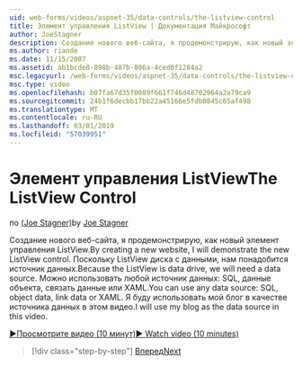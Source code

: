 ```yaml
---
uid: web-forms/videos/aspnet-35/data-controls/the-listview-control
title: Элемент управления ListView | Документация Майкрософт
author: JoeStagner
description: Создание нового веб-сайта, я продемонстрирую, как новый элемент управления ListView. Поскольку ListView диска с данными, нам понадобится источник данных. Можно использовать любые данные...
ms.author: riande
ms.date: 11/15/2007
ms.assetid: ab1bcde8-898b-487b-806a-4ced0f1284a2
msc.legacyurl: /web-forms/videos/aspnet-35/data-controls/the-listview-control
msc.type: video
ms.openlocfilehash: b07fa67d35f0089f661f746d48702964a2a79ca9
ms.sourcegitcommit: 24b1f6decbb17bb22a45166e5fdb0845c65af498
ms.translationtype: MT
ms.contentlocale: ru-RU
ms.lasthandoff: 03/01/2019
ms.locfileid: "57039951"
---
```

<a name="the-listview-control"></a><span data-ttu-id="d09a4-105">Элемент управления ListView</span><span class="sxs-lookup"><span data-stu-id="d09a4-105">The ListView Control</span></span>
====================
<span data-ttu-id="d09a4-106">по [(Joe Stagner)](https://github.com/JoeStagner)</span><span class="sxs-lookup"><span data-stu-id="d09a4-106">by [Joe Stagner](https://github.com/JoeStagner)</span></span>

<span data-ttu-id="d09a4-107">Создание нового веб-сайта, я продемонстрирую, как новый элемент управления ListView.</span><span class="sxs-lookup"><span data-stu-id="d09a4-107">By creating a new website, I will demonstrate the new ListView control.</span></span> <span data-ttu-id="d09a4-108">Поскольку ListView диска с данными, нам понадобится источник данных.</span><span class="sxs-lookup"><span data-stu-id="d09a4-108">Because the ListView is data drive, we will need a data source.</span></span> <span data-ttu-id="d09a4-109">Можно использовать любой источник данных: SQL, данные объекта, связать данные или XAML.</span><span class="sxs-lookup"><span data-stu-id="d09a4-109">You can use any data source: SQL, object data, link data or XAML.</span></span> <span data-ttu-id="d09a4-110">Я буду использовать мой блог в качестве источника данных в этом видео.</span><span class="sxs-lookup"><span data-stu-id="d09a4-110">I will use my blog as the data source in this video.</span></span>

[<span data-ttu-id="d09a4-111">&#9654;Просмотрите видео (10 минут)</span><span class="sxs-lookup"><span data-stu-id="d09a4-111">&#9654; Watch video (10 minutes)</span></span>](https://channel9.msdn.com/Blogs/ASP-NET-Site-Videos/the-listview-control)

> [!div class="step-by-step"]
> [<span data-ttu-id="d09a4-112">Вперед</span><span class="sxs-lookup"><span data-stu-id="d09a4-112">Next</span></span>](the-datapager-control.md)
